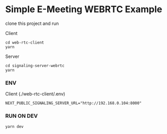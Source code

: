 # Simple E-Meeting WEBRTC Example

clone this project and run

Client
```
cd web-rtc-client
yarn
```

Server
```
cd signaling-server-webrtc
yarn
```

### ENV

Client (./web-rtc-client/.env)
```
NEXT_PUBLIC_SIGNALING_SERVER_URL="http://192.168.0.104:8000"
```

### RUN ON DEV

```
yarn dev
```